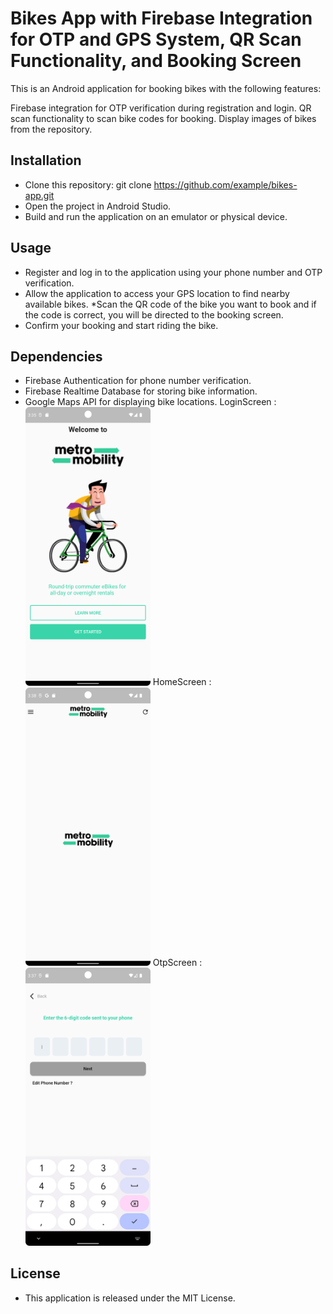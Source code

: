# Bikes App with Firebase Integration for OTP and GPS System, QR Scan Functionality, and Booking Screen
This is an Android application for booking bikes with the following features:

Firebase integration for OTP verification during registration and login.
QR scan functionality to scan bike codes for booking.
Display images of bikes from the repository.
## Installation
* Clone this repository: git clone https://github.com/example/bikes-app.git
* Open the project in Android Studio.
* Build and run the application on an emulator or physical device.
## Usage
* Register and log in to the application using your phone number and OTP verification.
* Allow the application to access your GPS location to find nearby available bikes.
*Scan the QR code of the bike you want to book and if the code is correct, you will be directed to the booking screen.
* Confirm your booking and start riding the bike.
## Dependencies
* Firebase Authentication for phone number verification.
* Firebase Realtime Database for storing bike information.
* Google Maps API for displaying bike locations.
LoginScreen : <img src="https://github.com/mananrg/BikesApp/blob/main/loginscreen.png" width="200"/>
HomeScreen : <img src="https://github.com/mananrg/BikesApp/blob/main/homescreen.png" width="200"/>
OtpScreen : <img src="https://github.com/mananrg/BikesApp/blob/main/otpscreen.png" width="200"/>

## License
* This application is released under the MIT License.
